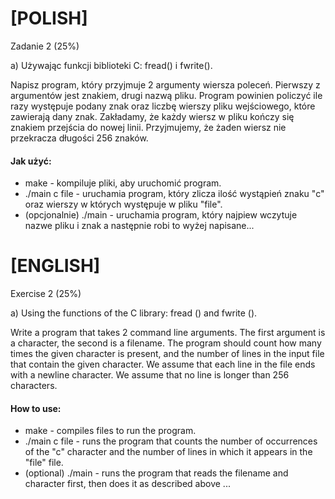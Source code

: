 # [POLISH]
Zadanie 2 (25%)

a) Używając funkcji biblioteki C: fread() i fwrite().

Napisz program, który przyjmuje 2 argumenty wiersza poleceń. 
Pierwszy z argumentów jest znakiem, drugi nazwą pliku. Program powinien policzyć ile razy 
występuje podany znak oraz liczbę wierszy pliku wejściowego, które zawierają dany znak. Zakładamy, 
że każdy wiersz w pliku kończy się znakiem przejścia do nowej linii. Przyjmujemy, że żaden wiersz nie przekracza długości 256 znaków.

#### Jak użyć:
* make - kompiluje pliki, aby uruchomić program.
* ./main c file - uruchamia program, który zlicza ilość wystąpień znaku "c" oraz wierszy w których występuje w pliku "file".
* (opcjonalnie) ./main - uruchamia program, który najpiew wczytuje nazwe pliku i znak a następnie robi to wyżej napisane...

# [ENGLISH]
Exercise 2 (25%) 

a) Using the functions of the C library: fread () and fwrite ().

Write a program that takes 2 command line arguments.
The first argument is a character, the second is a filename. The program should count how many times
the given character is present, and the number of lines in the input file that contain the given character. We assume
that each line in the file ends with a newline character. We assume that no line is longer than 256 characters.

#### How to use:
* make - compiles files to run the program.
* ./main c file - runs the program that counts the number of occurrences of the "c" character and the number of lines in which it appears in the "file" file.
* (optional) ./main - runs the program that reads the filename and character first, then does it as described above ...
